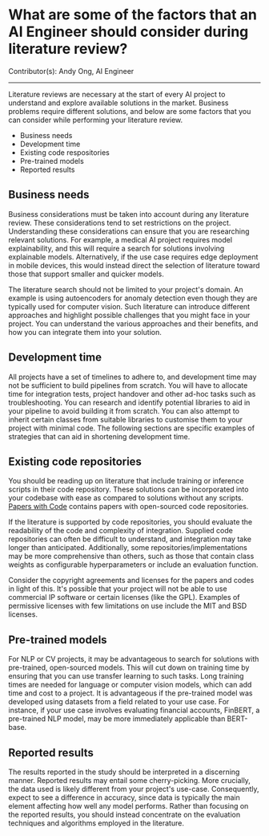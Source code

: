 # What are some of the factors that an AI Engineer should consider during literature review?

Contributor(s): Andy Ong, AI Engineer

---

Literature reviews are necessary at the start of every AI project to understand and explore available solutions in the market. Business problems require different solutions, and below are some factors that you can consider while performing your literature review. 

-	Business needs
-	Development time
-	Existing code respositories
-	Pre-trained models
-	Reported results


## Business needs

Business considerations must be taken into account during any literature review. These considerations tend to set restrictions on the project. Understanding these considerations can ensure that you are researching relevant solutions. For example, a medical AI project requires model explainability, and this will require a search for solutions involving explainable models. Alternatively, if the use case requires edge deployment in mobile devices, this would instead direct the selection of literature toward those that support smaller and quicker models.

The literature search should not be limited to your project's domain. An example is using autoencoders for anomaly detection even though they are typically used for computer vision. Such literature can introduce different approaches and highlight possible challenges that you might face in your project. You can understand the various approaches and their benefits, and how you can integrate them into your solution.

## Development time

All projects have a set of timelines to adhere to, and development time may not be sufficient to build pipelines from scratch. You will have to allocate time for integration tests, project handover and other ad-hoc tasks such as troubleshooting. You can research and identify potential libraries to aid in your pipeline to avoid building it from scratch. You can also attempt to inherit certain classes from suitable libraries to customise them to your project with minimal code. The following sections are specific examples of strategies that can aid in shortening development time.

## Existing code repositories

You should be reading up on literature that include training or inference scripts in their code repository. These solutions can be incorporated into your codebase with ease as compared to solutions without any scripts. [Papers with Code](https://paperswithcode.com/) contains papers with open-sourced code repositories. 

If the literature is supported by code repositories, you should evaluate the readability of the code and complexity of integration. Supplied code repositories can often be difficult to understand, and integration may take longer than anticipated. Additionally, some repositories/implementations may be more comprehensive than others, such as those that contain class weights as configurable hyperparameters or include an evaluation function.

Consider the copyright agreements and licenses for the papers and codes in light of this. It's possible that your project will not be able to use commercial IP software or certain licenses (like the GPL). Examples of permissive licenses with few limitations on use include the MIT and BSD licenses.

## Pre-trained models

For NLP or CV projects, it may be advantageous to search for solutions with pre-trained, open-sourced models. This will cut down on training time by ensuring that you can use transfer learning to such tasks. Long training times are needed for language or computer vision models, which can add time and cost to a project. It is advantageous if the pre-trained model was developed using datasets from a field related to your use case. For instance, if your use case involves evaluating financial accounts, FinBERT, a pre-trained NLP model, may be more immediately applicable than BERT-base.


## Reported results

The results reported in the study should be interpreted in a discerning manner. Reported results may entail some cherry-picking. More crucially, the data used is likely different from your project's use-case. Consequently, expect to see a difference in accuracy, since data is typically the main element affecting how well any model performs. Rather than focusing on the reported results, you should instead concentrate on the evaluation techniques and algorithms employed in the literature.